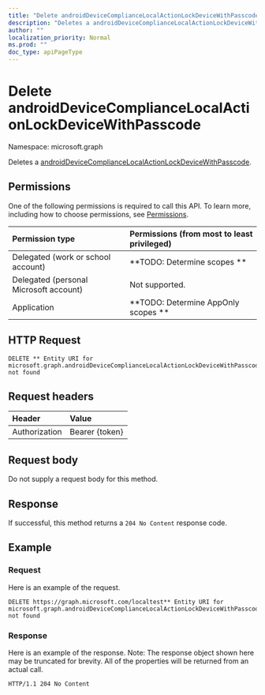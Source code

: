 ```yaml
---
title: "Delete androidDeviceComplianceLocalActionLockDeviceWithPasscode"
description: "Deletes a androidDeviceComplianceLocalActionLockDeviceWithPasscode."
author: ""
localization_priority: Normal
ms.prod: ""
doc_type: apiPageType
---
```


# Delete androidDeviceComplianceLocalActionLockDeviceWithPasscode

Namespace: microsoft.graph

Deletes a [androidDeviceComplianceLocalActionLockDeviceWithPasscode](../resources/androiddevicecompliancelocalactionlockdevicewithpasscode.md).

## Permissions
One of the following permissions is required to call this API. To learn more, including how to choose permissions, see [Permissions](/concepts/permissions-reference.md).

|Permission type|Permissions (from most to least privileged)|
|:---|:---|
|Delegated (work or school account)|**TODO: Determine scopes **|
|Delegated (personal Microsoft account)|Not supported.|
|Application|**TODO: Determine AppOnly scopes **|

## HTTP Request
<!-- {
  "blockType": "ignored"
}
-->
``` http
DELETE ** Entity URI for microsoft.graph.androidDeviceComplianceLocalActionLockDeviceWithPasscode not found
```

## Request headers
|Header|Value|
|:---|:---|
|Authorization|Bearer {token}|

## Request body
Do not supply a request body for this method.

## Response
If successful, this method returns a `204 No Content` response code.

## Example

### Request
Here is an example of the request.
<!-- {
  "blockType": "request",
  "name": "delete_androiddevicecompliancelocalactionlockdevicewithpasscode"
}
-->
``` http
DELETE https://graph.microsoft.com/localtest** Entity URI for microsoft.graph.androidDeviceComplianceLocalActionLockDeviceWithPasscode not found
```

### Response
Here is an example of the response. Note: The response object shown here may be truncated for brevity. All of the properties will be returned from an actual call.
<!-- {
  "blockType": "response",
  "truncated": true
}
-->
``` http
HTTP/1.1 204 No Content
```

